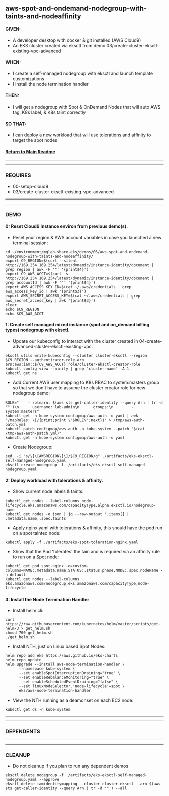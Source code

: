 ## aws-spot-and-ondemand-nodegroup-with-taints-and-nodeaffinity

#### GIVEN:
  - A developer desktop with docker & git installed (AWS Cloud9)
  - An EKS cluster created via eksctl from demo 03/create-cluster-eksctl-existing-vpc-advanced

#### WHEN:
  - I create a self-managed nodegroup with eksctl and launch template customizations
  - I install the node termination handler

#### THEN:
  - I will get a nodegroup with Spot & OnDemand Nodes that will auto AWS tag, K8s label, & K8s taint correctly

#### SO THAT:
  - I can deploy a new workload that will use tolerations and affinity to target the spot nodes

#### [Return to Main Readme](https://github.com/virtmerlin/mglab-share-eks#demos)

---------------------------------------------------------------
---------------------------------------------------------------
### REQUIRES
- 00-setup-cloud9
- 03/create-cluster-eksctl-existing-vpc-advanced

---------------------------------------------------------------
---------------------------------------------------------------
### DEMO

#### 0: Reset Cloud9 Instance environ from previous demo(s).
- Reset your region & AWS account variables in case you launched a new terminal session:
```
cd ~/environment/mglab-share-eks/demos/06/aws-spot-and-ondemand-nodegroup-with-taints-and-nodeaffinity/
export C9_REGION=$(curl --silent http://169.254.169.254/latest/dynamic/instance-identity/document |  grep region | awk -F '"' '{print$4}')
export C9_AWS_ACCT=$(curl -s http://169.254.169.254/latest/dynamic/instance-identity/document | grep accountId | awk -F '"' '{print$4}')
export AWS_ACCESS_KEY_ID=$(cat ~/.aws/credentials | grep aws_access_key_id | awk '{print$3}')
export AWS_SECRET_ACCESS_KEY=$(cat ~/.aws/credentials | grep aws_secret_access_key | awk '{print$3}')
clear
echo $C9_REGION
echo $C9_AWS_ACCT
```

#### 1: Create self managed mixed instance (spot and on_demand billing types) nodegroup with eksctl.
- Update our kubeconfig to interact with the cluster created in 04-create-advanced-cluster-eksctl-existing-vpc.
```
eksctl utils write-kubeconfig --cluster cluster-eksctl --region $C9_REGION --authenticator-role-arn arn:aws:iam::${C9_AWS_ACCT}:role/cluster-eksctl-creator-role
kubectl config view --minify | grep 'cluster-name' -A 1
kubectl get ns
```
- Add Current AWS user mapping to K8s RBAC to system:masters group so that we don't have to assume the cluster creator role for new nodegroup demo:
```
ROLE="    - rolearn: $(aws sts get-caller-identity --query Arn | tr -d '"')\n      username: lab-admin\n      groups:\n        - system:masters"
kubectl get -n kube-system configmap/aws-auth -o yaml | awk "/mapRoles: \|/{print;print \"$ROLE\";next}1" > /tmp/aws-auth-patch.yml
kubectl patch configmap/aws-auth -n kube-system --patch "$(cat /tmp/aws-auth-patch.yml)"
kubectl get -n kube-system configmap/aws-auth -o yaml
```
- Create Nodegroup:
```
sed  -i "s/\[\[AWSREGION\]\]/$C9_REGION/g" ./artifacts/eks-eksctl-self-managed-nodegroup.yaml
eksctl create nodegroup -f ./artifacts/eks-eksctl-self-managed-nodegroup.yaml
```

#### 2: Deploy workload with tolerations & affinity.
- Show current node labels & taints:
```
kubectl get nodes --label-columns node-lifecycle,eks.amazonaws.com/capacityType,alpha.eksctl.io/nodegroup-name
kubectl get nodes -o json | jq --raw-output '.items[] | .metadata.name,.spec.taints'
```
- Apply nginx yaml with tolerations & affinity, this should have the pod run on a spot tainted node:
```
kubectl apply -f ./artifacts/eks-spot-toleration-nginx.yaml
```
- Show that the Pod 'tolerates' the tain and is required via an affinity rule to run on a Spot node:
```
kubectl get pod spot-nginx -o=custom-columns=NAME:.metadata.name,STATUS:.status.phase,NODE:.spec.nodeName -n default
kubectl get nodes --label-columns eks.amazonaws.com/nodegroup,eks.amazonaws.com/capacityType,node-lifecycle
```

#### 3: Install the Node Termination Handler
- Install helm cli:
```
curl https://raw.githubusercontent.com/kubernetes/helm/master/scripts/get-helm-3 > get_helm.sh
chmod 700 get_helm.sh
./get_helm.sh
```
- Install NTH, just on Linux based Spot Nodes:
```
helm repo add eks https://aws.github.io/eks-charts
helm repo update
helm upgrade --install aws-node-termination-handler \
      --namespace kube-system \
      --set enableSpotInterruptionDraining="true" \
      --set enableRebalanceMonitoring="true" \
      --set enableScheduledEventDraining="false" \
      --set linuxNodeSelector.'node-lifecycle'=spot \
      eks/aws-node-termination-handler
```
- View the NTH running as a deamonset on each EC2 node:
```
kubectl get ds -n kube-system
```
---------------------------------------------------------------
---------------------------------------------------------------
### DEPENDENTS

---------------------------------------------------------------
---------------------------------------------------------------
### CLEANUP
- Do not cleanup if you plan to run any dependent demos
```
eksctl delete nodegroup -f ./artifacts/eks-eksctl-self-managed-nodegroup.yaml --approve
eksctl delete iamidentitymapping --cluster cluster-eksctl --arn $(aws sts get-caller-identity --query Arn | tr -d '"') --all
```
